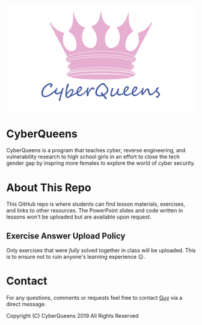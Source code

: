
![Hacker girls logo](logo/cyberqueens_logo.png?raw=true "CyberQueens Logo")

# CyberQueens

CyberQueens is a program that teaches cyber, reverse engineering, and vulnerability research to high school girls in an effort to close the tech gender gap by inspring more females to explore the world of cyber security.

# About This Repo

This GitHub repo is where students can find lesson materials, exercises, and links to other resources. The PowerPoint slides and code written in lessons won't be uploaded but are available upon request.

## Exercise Answer Upload Policy

Only exercises that were *fully* solved together in class will be uploaded. This is to ensure not to ruin anyone's learning experience 😉.

# Contact

For any questions, comments or requests feel free to contact [Guy](https://twitter.com/@va_start) via a direct message.

Copyright (C) CyberQueens 2019 All Rights Reserved
